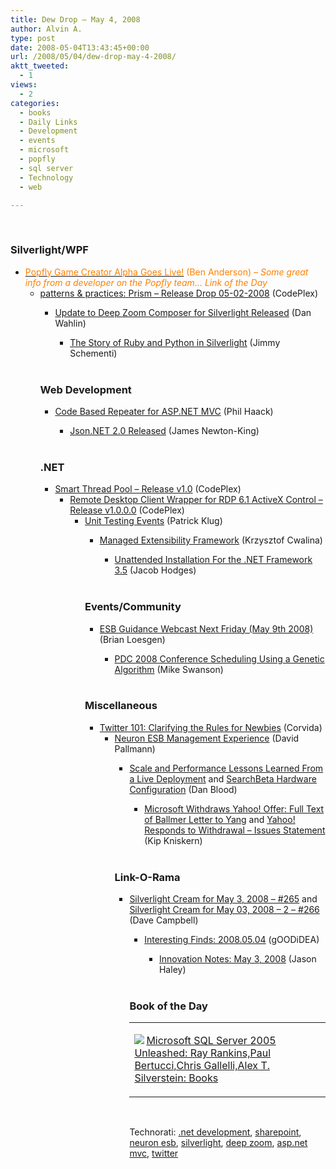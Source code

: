 ```yaml
---
title: Dew Drop – May 4, 2008
author: Alvin A.
type: post
date: 2008-05-04T13:43:45+00:00
url: /2008/05/04/dew-drop-may-4-2008/
aktt_tweeted:
  - 1
views:
  - 2
categories:
  - books
  - Daily Links
  - Development
  - events
  - microsoft
  - popfly
  - sql server
  - Technology
  - web

---
```

&nbsp;

### Silverlight/WPF

  * [<font color="#ff8000">Popfly Game Creator Alpha Goes Live!</font>][1] <font color="#ff8000">(Ben Anderson)<em> &#8211; Some great info from a developer on the Popfly team&#8230; Link of the Day</em></font> 
      * [patterns & practices: Prism &#8211; Release Drop 05-02-2008][2] (CodePlex) 
          * [Update to Deep Zoom Composer for Silverlight Released][3] (Dan Wahlin) 
              * [The Story of Ruby and Python in Silverlight][4] (Jimmy Schementi)</ul> 
            &nbsp;
            
            ### Web Development
            
              * [Code Based Repeater for ASP.NET MVC][5] (Phil Haack) 
                  * [Json.NET 2.0 Released][6] (James Newton-King)</ul> 
                &nbsp;
                
                ### .NET
                
                  * [Smart Thread Pool &#8211; Release v1.0][7] (CodePlex) 
                      * [Remote Desktop Client Wrapper for RDP 6.1 ActiveX Control &#8211; Release v1.0.0.0][8] (CodePlex) 
                          * [Unit Testing Events][9] (Patrick Klug) 
                              * [Managed Extensibility Framework][10] (Krzysztof Cwalina) 
                                  * [Unattended Installation For the .NET Framework 3.5][11] (Jacob Hodges)</ul> 
                                &nbsp;
                                
                                ### Events/Community
                                
                                  * [ESB Guidance Webcast Next Friday (May 9th 2008)][12] (Brian Loesgen) 
                                      * [PDC 2008 Conference Scheduling Using a Genetic Algorithm][13] (Mike Swanson)</ul> 
                                    &nbsp;
                                    
                                    ### Miscellaneous
                                    
                                      * [Twitter 101: Clarifying the Rules for Newbies][14] (Corvida) 
                                          * [Neuron ESB Management Experience][15] (David Pallmann) 
                                              * [Scale and Performance Lessons Learned From a Live Deployment][16] and [SearchBeta Hardware Configuration][17] (Dan Blood) 
                                                  * [Microsoft Withdraws Yahoo! Offer: Full Text of Ballmer Letter to Yang][18] and [Yahoo! Responds to Withdrawal &#8211; Issues Statement][19] (Kip Kniskern)</ul> 
                                                &nbsp;
                                                
                                                ### Link-O-Rama
                                                
                                                  * [Silverlight Cream for May 3, 2008 &#8211; #265][20] and [Silverlight Cream for May 03, 2008 &#8211; 2 &#8211; #266][21] (Dave Campbell) 
                                                      * [Interesting Finds: 2008.05.04][22] (gOODiDEA) 
                                                          * [Innovation Notes: May 3, 2008][23] (Jason Haley)</ul> 
                                                        &nbsp;
                                                        
                                                        ### Book of the Day</p> 
                                                        
                                                        <div class="wlWriterSmartContent" id="scid:7dc1bd33-94bd-46fd-a20b-0131235bcd47:5434b6df-6d0b-4640-b8d6-3662cf9f32d3" style="padding-right: 0px; display: inline; padding-left: 0px; float: none; padding-bottom: 0px; margin: 0px; padding-top: 0px">
                                                          <table cellspacing="0" cellpadding="2" width="400" border="0" unselectable="on">
                                                            <tr>
                                                              <td valign="top" width="400">
                                                                <p>
                                                                  <a title="Microsoft SQL Server 2005 Unleashed: Ray Rankins,Paul Bertucci,Chris Gallelli,Alex T. Silverstein: Books" href="http://www.amazon.com/exec/obidos/ASIN/0672328240/alvinashcraft-20"><img data-recalc-dims="1" decoding="async" src="https://i0.wp.com/images.amazon.com/images/P/0672328240.01.MZZZZZZZ.jpg?w=660" border="0" align="left" style="float:left" />Microsoft SQL Server 2005 Unleashed: Ray Rankins,Paul Bertucci,Chris Gallelli,Alex T. Silverstein: Books</a>
                                                                </p>
                                                              </td>
                                                            </tr>
                                                          </table>
                                                        </div>
                                                        
                                                        &nbsp;</p> 
                                                        
                                                        <div class="wlWriterSmartContent" id="scid:C16BAC14-9A3D-4c50-9394-FBFEF7A93539:a138d9f2-a7df-4366-8635-03d000007b8d" style="padding-right: 0px; display: inline; padding-left: 0px; padding-bottom: 0px; margin: 0px; padding-top: 0px">
                                                          <!--dotnetkickit-->
                                                        </div></p> 
                                                        
                                                        <div class="wlWriterSmartContent" id="scid:d7bf807d-7bb0-458a-811f-90c51817d5c2:ad21039e-da42-4128-aa15-190359e70d79" style="padding-right: 0px; display: inline; padding-left: 0px; padding-bottom: 0px; margin: 0px; padding-top: 0px">
                                                          <p>
                                                            <span class="TagSite">Technorati:</span> <a href="http://technorati.com/tag/.net+development" rel="tag" class="tag">.net development</a>, <a href="http://technorati.com/tag/sharepoint" rel="tag" class="tag">sharepoint</a>, <a href="http://technorati.com/tag/neuron+esb" rel="tag" class="tag">neuron esb</a>, <a href="http://technorati.com/tag/silverlight" rel="tag" class="tag">silverlight</a>, <a href="http://technorati.com/tag/deep+zoom" rel="tag" class="tag">deep zoom</a>, <a href="http://technorati.com/tag/asp.net+mvc" rel="tag" class="tag">asp.net mvc</a>, <a href="http://technorati.com/tag/twitter" rel="tag" class="tag">twitter</a><br /><!-- StartInsertedTags: .net development, sharepoint, neuron esb, silverlight, deep zoom, asp.net mvc, twitter :EndInsertedTags -->
                                                          </p>
                                                        </div>

 [1]: http://blogs.msdn.com/ben_anderson/archive/2008/05/02/popfly-game-creator-alpha-goes-live.aspx
 [2]: http://www.codeplex.com/prism/Release/ProjectReleases.aspx?ReleaseId=13072
 [3]: http://weblogs.asp.net/dwahlin/archive/2008/05/03/update-to-deep-zoom-composer-for-silverlight-released.aspx
 [4]: http://blog.jimmy.schementi.com/2008/05/story-of-ruby-and-python-in-silverlight.html
 [5]: http://haacked.com/archive/2008/05/03/code-based-repeater-for-asp.net-mvc.aspx
 [6]: http://james.newtonking.com/archive/2008/05/04/json-net-2-0-released.aspx
 [7]: http://www.codeplex.com/smartthreadpool/Release/ProjectReleases.aspx?ReleaseId=13041
 [8]: http://www.codeplex.com/RDPWrapper/Release/ProjectReleases.aspx?ReleaseId=13070
 [9]: http://www.dotnettoad.com/index.php?/archives/12-unit-testing-events.html
 [10]: http://blogs.msdn.com/kcwalina/archive/2008/04/25/MEF.aspx
 [11]: http://blog.project84.net/2008/03/10/UnattendedInstallationForTheNETFramework35.aspx
 [12]: http://geekswithblogs.net/bloesgen/archive/2008/05/03/121873.aspx
 [13]: http://blogs.msdn.com/mswanson/archive/2008/05/03/pdc-2008-conference-scheduling-using-a-genetic-algorithm.aspx
 [14]: http://shegeeks.net/twitter-101-clarifying-the-rules-for-newbies/
 [15]: http://davidpallmann.spaces.live.com/blog/cns!E95EF9DC3FDB978E!424.entry
 [16]: http://blogs.msdn.com/enterprisesearch/archive/2008/04/30/scale-and-performance-lessons-learned-from-a-live-deployment.aspx
 [17]: http://blogs.msdn.com/enterprisesearch/archive/2008/05/03/searchbeta-hardware-configuration.aspx
 [18]: http://www.liveside.net/blogs/main/archive/2008/05/04/microsoft-withdraws-yahoo-offer-full-text-of-ballmer-letter-to-yang.aspx
 [19]: http://www.liveside.net/blogs/main/archive/2008/05/04/yahoo-responds-to-withdrawal-issues-statement.aspx
 [20]: http://geekswithblogs.net/WynApseTechnicalMusings/archive/2008/05/03/121875.aspx
 [21]: http://geekswithblogs.net/WynApseTechnicalMusings/archive/2008/05/03/121878.aspx
 [22]: http://weblogs.asp.net/yuanjian/archive/2008/05/03/interesting-finds-2008-05-04.aspx
 [23]: http://jasonhaley.com/blog/archive/2008/05/03/141582.aspx